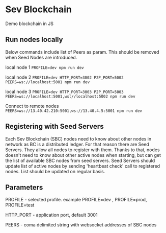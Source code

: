 # Sev Blockchain
Demo blockchain in JS

## Run nodes locally

Below commands include list of Peers as param. This should be removed when Seed Nodes are introduced.

local node 1 `PROFILE=dev npm run dev`

local node 2 `PROFILE=dev HTTP_PORT=3002 P2P_PORT=5002 PEERS=ws://localhost:5001 npm run dev`

local node 3 `PROFILE=dev HTTP_PORT=3003 P2P_PORT=5003 PEERS=ws://localhost:5001,ws://localhost:5002 npm run dev`

Connect to remote nodes `PEERS=ws://13.40.42.210:5001,ws://13.40.4.5:5001 npm run dev`

## Registering with Seed Servers

Each Sev Blockchain (SBC) nodes need to know about other nodes in network as BC is a distributed ledger. For that reason there are Seed Servers.
They allow all nodes to register with them. Thanks to that, nodes doesn't need to know about other active nodes when starting, but can get the list of
available SBC nodes from seed servers. Seed Servers should update list of active nodes by sending 'heartbeat check' call to registered nodes. List should be updated on regular basis. 

## Parameters 

PROFILE - selected profile. example PROFILE=dev , PROFILE=prod, PROFILE=test

HTTP_PORT - application port, default 3001

PEERS - coma delimited string with websocket addresses of SBC nodes